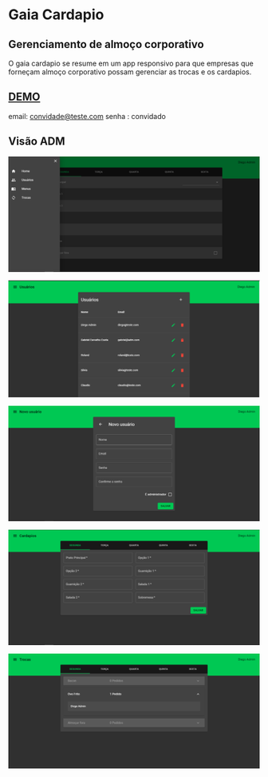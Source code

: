 # Gaia Cardapio
## Gerenciamento de almoço corporativo
O gaia cardapio se resume em um app responsivo para que empresas que forneçam almoço 
corporativo possam gerenciar as trocas e os cardapios.

## [DEMO](http://gaia-web.herokuapp.com)
email: convidade@teste.com
senha : convidado

## Visão ADM

![](https://github.com/gabriel-Oak/gaia-react/blob/master/demo/01.PNG?raw=true)

![](https://github.com/gabriel-Oak/gaia-react/blob/master/demo/02.PNG?raw=true)

![](https://github.com/gabriel-Oak/gaia-react/blob/master/demo/03.PNG?raw=true)

![](https://github.com/gabriel-Oak/gaia-react/blob/master/demo/04.PNG?raw=true)

![](https://github.com/gabriel-Oak/gaia-react/blob/master/demo/05.PNG?raw=true)
